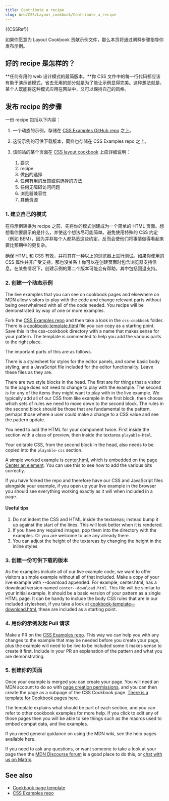 ```yaml
---
title: Contribute a recipe
slug: Web/CSS/Layout_cookbook/Contribute_a_recipe
---
```


{{CSSRef}}

如果你愿意为 Layout Cookbook 贡献示例文件，那么本页将通过阐释步骤指导你发布示例。

## 好的 recipe 是怎样的？

**任何有用的 web 设计模式的最简版本。**你 CSS 文件中的每一行代码都应该有助于演示该模式，省去无用的部分就是为了能让示例显得完美。这种想法就是，某个人既能将这种模式应用在网站中，又可以保持自己的风格。

## 发布 recipe 的步骤

一份 recipe 包括以下内容：

1. 一个动态的示例，存储在 [CSS Examples GitHub repo](https://github.com/mdn/css-examples) 之上。
2. 这份示例的可供下载版本，同样也存储在 CSS Examples repo 之上。
3. 该网站的某个页面在 [CSS layout cookbook](/zh-CN/docs/Web/CSS/Layout_cookbook) 上应详细说明：

   1. 要求
   2. recipe
   3. 做出的选择
   4. 任何有用的反馈或供选择的方法
   5. 任何无障碍访问问题
   6. 浏览器兼容性
   7. 其他资源

### 1. 建立自己的模式

在将示例转换为 recipe 之前，先将你的模式创建成为一个简单的 HTML 页面。想想看你要展示的是什么，并使这个想法尽可能简单。避免使用特殊的 CSS 约定（例如 BEM），因为并非每个人都熟悉这些约定，反而会使他们将事情做得看起来要比预期中的更复杂。

确保 HTML 和 CSS 有效，并将其在一种以上的浏览器上进行测试。如果你使用的 CSS 属性并非广受支持，那也没关系！你可以在创建页面时包含浏览器支持信息。在某些情况下，创建示例的第二个版本可能会有帮助，其中包括回退支持。

### 2. 创建一个动态示例

The live examples that you can see on cookbook pages and elsewhere on MDN allow visitors to play with the code and change relevant parts without being overwhelmed with all of the code needed. You recipe will be demonstrated by way of one or more examples.

Fork the [CSS Examples repo](https://github.com/mdn/css-examples) and then take a look in the `css-cookbook` folder. There is a [cookbook-template.html](https://github.com/mdn/css-examples/blob/master/css-cookbook/cookbook-template.html) file you can copy as a starting point. Save this in the css-cookbook directory with a name that makes sense for your pattern. The template is commented to help you add the various parts to the right place.

The important parts of this are as follows.

There is a stylesheet for styles for the editor panels, and some basic body styling, and a JavaScript file included for the editor functionality. Leave these files as they are.

There are two style blocks in the head. The first are for things that a visitor to the page does not need to change to play with the example. The second is for any of the items they might want to play with in the live example. We typically add all of our CSS from like example in the first block, then choose which sets of rules we need to move down to the second block. The rules in the second block should be those that are fundamental to the pattern, perhaps those where a user could make a change to a CSS value and see the pattern update.

You need to add the HTML for your component twice. First inside the section with a class of preview, then inside the textarea `playable-html`.

Your editable CSS, from the second block in the head, also needs to be copied into the `playable-css` section.

A simple worked example is [center.html](https://github.com/mdn/css-examples/blob/master/css-cookbook/center.html), which is embedded on the page [Center an element](/zh-CN/docs/user:chrisdavidmills/Layout_Cookbook_Home/Center_an_element). You can use this to see how to add the various bits correctly.

If you have forked the repo and therefore have our CSS and JavaScript files alongside your example, if you open up your live example in the browser you should see everything working exactly as it will when included in a page.

#### Useful tips

1. Do not indent the CSS and HTML inside the textareas; instead bump it up against the start of the lines. This will look better when it is rendered.
2. If you have any required images, pop them into the directory with the examples. Or you are welcome to use any already there.
3. You can adjust the height of the textareas by changing the height in the inline styles.

### 3. 创建一份可供下载的版本

As the examples include all of our live example code, we want to offer visitors a simple example without all of that included. Make a copy of your live example with --download appended. For example, center.html, has a download version named `center--download.html`. This file will be similar to your initial example. It should be a basic version of your pattern as a single HTML page. It can be handy to include the body CSS rules that are in our included stylesheet, if you take a look at [cookbook-template--download.html](https://github.com/mdn/css-examples/blob/master/css-cookbook/cookbook-template--download.html), these are included as a starting point.

### 4. 用你的示例发起 Pull 请求

Make a PR on the [CSS Examples repo](https://github.com/mdn/css-examples). This way we can help you with any changes to the example that may be needed before you create your page, plus the example will need to be live to be included some it makes sense to create it first. Include in your PR an explanation of the pattern and what you are demonstrating.

### 5. 创建你的页面

Once your example is merged you can create your page. You will need an MDN account to do so with [page creation permissions](/zh-CN/docs/MDN/Writing_guidelines/Howto/Creating_moving_deleting#新建一个页面), and you can then create the page as a subpage of the CSS Cookbook page. [There is a template for Cookbook pages here](/zh-CN/docs/Web/CSS/Layout_cookbook/Contribute_a_recipe/Cookbook_template).

The template explains what should be part of each section, and you can refer to other cookbook examples for more help. If you click to edit any of those pages then you will be able to see things such as the macros used to embed compat data, and live examples.

If you need general guidance on using the MDN wiki, see the help pages available here.

If you need to ask any questions, or want someone to take a look at your page then the [MDN Discourse forum](https://discourse.mozilla.org/c/mdn) is a good place to do this, or [chat with us on Matrix](/zh-CN/docs/MDN/Community/Conversations#Synchronous_chat).

## See also

- [Cookbook page template](/zh-CN/docs/Web/CSS/Layout_cookbook/Contribute_a_recipe/Cookbook_template)
- [CSS Examples repo](https://github.com/mdn/css-examples)

